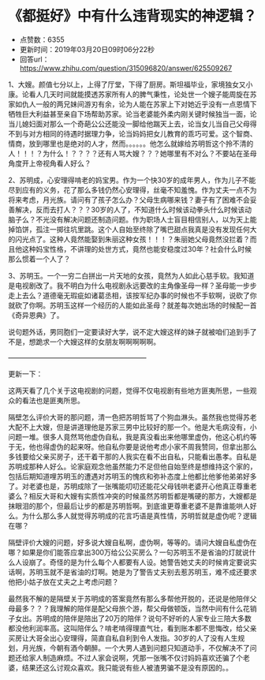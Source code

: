# 《都挺好》中有什么违背现实的神逻辑？
- 点赞数：6355
- 更新时间：2019年03月20日09时06分22秒
- 回答url：https://www.zhihu.com/question/315096820/answer/625509267
<body>
 <p data-pid="STKCPCvi">1、大嫂。颜值七分以上，上得了厅堂，下得了厨房。斯坦福毕业，家境独女又小康。论看人几天时间就能摸透苏家所有人的脾气秉性，论处世一个嫂子能周旋在苏家如仇人一般的两兄妹间游刃有余，论为人能在苏家上下对她近乎没有一点恩情下牺牲巨大利益甚至亲自下场帮助苏家。论当老婆能外柔内刚关键时候独当一面，论当儿媳妇面对那么一个奇葩公公还能没一脚给他踹天上去，论当女儿当自己父母得不到与对方相同的待遇时据理力争，论当妈妈把女儿教育的乖巧可爱。这个智商、情商，放到哪里也是绝对的人才，然而。。。。。。他怎么就嫁给苏明哲这个拎不清的人！！！？为什么！？？？？还有人骂大嫂？？？她哪里有不对么？不要站在圣母角度开上帝视角看人好么？</p>
 <p data-pid="95E-c72T">2、苏明成，心安理得啃老的妈宝男。作为一个快30岁的成年男人，作为儿子不能尽到应有的义务，花了那么多钱仍然心安理得，丝毫不知羞愧。作为丈夫一点不为将来考虑，月光族。请问有了孩子怎么办？父母生病哪来钱？妻子有了困难不会妥善解决，反而去打人？？？30岁的人了，不知道什么时候该动拳头什么时候该动脑子么？不光没有解决问题还制造问题。作为职场人士盲目相信别人，以为天上能掉馅饼，孤注一掷往坑里跳。这个人自始至终除了嘴巴甜点我真是没有发现任何大的闪光点了。这种人竟然能娶到朱丽这种女孩！！！？朱丽她父母竟然没拦着？而且他这种妈宝性格，不讲理的处世方式，竟然也能安稳度过30年？社会什么时候那么惯着一个人了？</p>
 <p data-pid="RFZR0SvX">3、苏明玉。一个一穷二白拼出一片天地的女孩，竟然为人如此心慈手软。我知道是电视剧改了。我不明白为什么电视剧永远要改的主角像圣母一样？圣母能一步步走上去么？道德毫无瑕疵如诸葛丞相，该按军纪办事的时候也不手软啊，说砍了你就砍了你啊。苏明玉这样一个经历的人能如此圣母？就差每次她出场的时候配一首《奇异恩典》了。</p>
 <p data-pid="5I5cU78M">说句题外话，男同胞们一定要读好大学，说不定大嫂这样的妹子就被咱们追到手了不是，想跪求一个大嫂这样的女朋友啊啊啊啊啊。</p>
 <p data-pid="gcUDkdEt">————————————————————</p>
 <p data-pid="ONQa9HuH">更新一下：</p>
 <p data-pid="a1RhUVo-">这两天看了几个关于这电视剧的问题，觉得不仅电视剧有些地方匪夷所思，一些观众的看法也是匪夷所思。</p>
 <p data-pid="0Qn82by7">隔壁怎么评价大哥的那问题，清一色把苏明哲骂了个狗血淋头。虽然我也觉得苏老大配不上大嫂，但是讲道理他是苏家三男中比较好的那一个。他是大毛病没有，小问题一堆。很多人竟然骂他虚伪自私，我是真没看出来他哪里虚伪，他这心机约等于无，他也得虚伪的起来呀。他自私你要是说他考虑小家不周我赞同，但拿出那么多钱要给父亲买房子，还干着干那的人我实在看不出自私，只能看出愚孝。自私是苏明成那种人好么。论家庭观念他虽然能力不足但他自始至终是想维持这个家的，包括后期知道哩苏明玉的遭遇对苏明玉的愧疚和弥补态度上他都比他爹他弟弟好多了。对老婆也是，苏明成除了一张嘴能叨叨还能花父母钱哄老婆开心他真正尊重老婆么？相反大哥和大嫂有实质性冲突的时候虽然苏明哲都是嘴硬的那方，大嫂都是抹眼泪的那个，但最后让步的都是苏明哲啊。到底谁更尊重老婆不是靠谁能哄人好么。为什么那么多人就觉得苏明成的花言巧语是真性情，苏明哲就是虚伪呢？逻辑在哪？</p>
 <p data-pid="jUFNNkoV">隔壁评价大嫂的问题，好多说大嫂自私啊，虚伪啊，等等的。请问大嫂自私虚伪在哪？如果是你们能答应拿出300万给公公买房么？一句苏明玉不是省油的灯就说什么人设崩了。奇怪的是为什么每个人都要有人设。她警告她丈夫的时候肯定要说实话啊，苏明玉就不是省油的灯啊。她是为了警告丈夫别去惹苏明玉，难不成还要求他把小姑子放在丈夫之上考虑问题？</p>
 <p data-pid="YkteD51D">最然我不解的是隔壁关于苏明成的答案竟然有那么多帮他开脱的，还说是他陪伴父母最多？？？我理解的陪伴是配父母旅个游，帮父母做顿饭，当然中间有什么花销子女出。苏明成的陪伴是陪出了20万的陪伴？说句不好听的人家专业三陪大多数都没他利润率高。这叫陪伴么？啃老啃得理直气壮，看到账本都不思悔改，给父亲买房让大哥全出心安理得，简直自私自利到令人发指。30岁的人了没有人生规划，月光族，今朝有酒今朝醉。一个大男人遇到问题只知道动手，不仅解决不了问题还给家人制造麻烦。不过人家会说啊，凭那一张嘴不仅讨妈妈喜欢还骗了个老婆，结果还这么讨观众喜欢。我只能说有些人被渣男骗不是没有原因的。。</p>
</body>